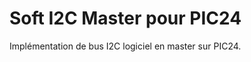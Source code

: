 Soft I2C Master pour PIC24
==========================

Implémentation de bus I2C logiciel en master sur PIC24.

